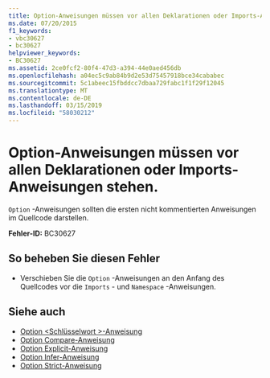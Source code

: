 ```yaml
---
title: Option-Anweisungen müssen vor allen Deklarationen oder Imports-Anweisungen stehen.
ms.date: 07/20/2015
f1_keywords:
- vbc30627
- bc30627
helpviewer_keywords:
- BC30627
ms.assetid: 2ce0fcf2-80f4-47d3-a394-44e0aed456db
ms.openlocfilehash: a04ec5c9ab84b9d2e53d75457918bce34cababec
ms.sourcegitcommit: 5c1abeec15fbddcc7dbaa729fabc1f1f29f12045
ms.translationtype: MT
ms.contentlocale: de-DE
ms.lasthandoff: 03/15/2019
ms.locfileid: "58030212"
---
```

# <a name="option-statements-must-precede-any-declarations-or-imports-statements"></a>Option-Anweisungen müssen vor allen Deklarationen oder Imports-Anweisungen stehen.
`Option` -Anweisungen sollten die ersten nicht kommentierten Anweisungen im Quellcode darstellen.  
  
 **Fehler-ID:** BC30627  
  
## <a name="to-correct-this-error"></a>So beheben Sie diesen Fehler  
  
-   Verschieben Sie die `Option` -Anweisungen an den Anfang des Quellcodes vor die `Imports` - und `Namespace` -Anweisungen.  
  
## <a name="see-also"></a>Siehe auch

- [Option \<Schlüsselwort >-Anweisung](../../visual-basic/language-reference/statements/option-keyword-statement.md)
- [Option Compare-Anweisung](../../visual-basic/language-reference/statements/option-compare-statement.md)
- [Option Explicit-Anweisung](../../visual-basic/language-reference/statements/option-explicit-statement.md)
- [Option Infer-Anweisung](../../visual-basic/language-reference/statements/option-infer-statement.md)
- [Option Strict-Anweisung](../../visual-basic/language-reference/statements/option-strict-statement.md)
